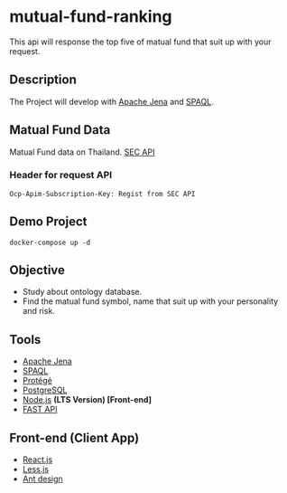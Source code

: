# mutual-fund-ranking
This api will response the top five of matual fund that suit up with your request.

## Description
The Project will develop with [Apache Jena](https://jena.apache.org/) and [SPAQL](https://www.w3.org/TR/rdf-sparql-query/).

## Matual Fund Data
Matual Fund data on Thailand. [SEC API](https://api-portal.sec.or.th/)
### Header for request API 
```
Ocp-Apim-Subscription-Key: Regist from SEC API
```

## Demo Project
```
docker-compose up -d
```


## Objective
- Study about ontology database.
- Find the matual fund symbol, name that suit up with your personality and risk.

## Tools
- [Apache Jena](https://jena.apache.org/)
- [SPAQL](https://www.w3.org/TR/rdf-sparql-query/)
- [Protégé](https://protege.stanford.edu/)
- [PostgreSQL](https://www.postgresql.org/download/) 
- [Node.js](https://nodejs.org/en/) __(LTS Version) [Front-end]__
- [FAST API](https://fastapi.tiangolo.com/)
## Front-end (Client App)
- [React.js](https://reactjs.org/)
- [Less.js](http://lesscss.org/) 
- [Ant design](https://ant.design/)
